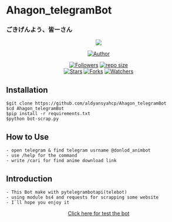 # Ahagon_telegramBot
### ごきげんよう、皆ーさん
<p align="center">
<img src="https://github.com/ani-github/animegifs/blob/gh-pages/dark-flame-master/allthebooty.gif" widht="40px">
</p>
<p align="center"> 
<a href="https://github.com/aldyansyahcp"><img title="Author" src="https://img.shields.io/badge/Author-Aldyansyahcp-blue?style=for-the-badge&logo=github"></a>
</p>
<p align="center">
    <a href="https://github.com/aldyansyahcp?tab=followers"><img title="Followers" src=https://img.shields.io/github/followers/NazwaS?style=flat-square"></a>
    <a href="#"><img title="repo size" src="https://img.shields.io/github/repo-size/aldyansyahcp/Ahagon_telegramBot?style=flat-square"></a>
    </br>
    <a href="https://github.com/aldyansyahcp/Ahagon_telegramBot/stargazers"><img title="Stars" src="https://img.shields.io/github/stars/kroemen/bot_telegram?style=flat-square"></a>
    <a href="https://github.com/aldyansyahcp/Ahagon_telegramBot/network/members"><img title="Forks" src="https://img.shields.io/github/forks/kroemen/bot_telegram?style=flat-square"></a>
    <a href="https://github.com/aldyansyahcp/Ahagon_telegramBot/watchers"><img title="Watchers" src="https://img.shields.io/github/watchers/kroemen/bot_telegram?style=flat-square"></a>
</p>

## Installation
```
$git clone https://github.com/aldyansyahcp/Ahagon_telegramBot
$cd Ahagon_telegramBot
$pip install -r requirements.txt
$python bot-scrap.py
```
## How to Use
```
- open telegram & find telegram usrname @donlod_animbot
- use /help for the command
- write /cari for find anime download link
```
## Introduction
```
- This Bot make with pytelegrambotapi(telebot)
- using module bs4 and requests for scrapping some website
- I`ll hope you enjoy it
```
<p align="center">
    <a href="https://t.me/donlod_animbot">Click here for test the bot</a>
</p>
